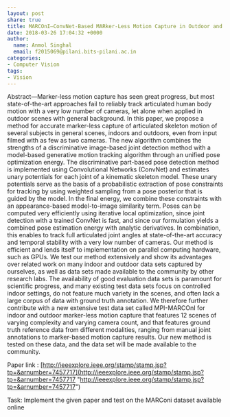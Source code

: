 ```yaml
---
layout: post
share: true
title: MARCOnI—ConvNet-Based MARker-Less Motion Capture in Outdoor and Indoor Scenes
date: 2018-03-26 17:04:32 +0000
author:
  name: Anmol Singhal
  email: f2015069@pilani.bits-pilani.ac.in
categories:
- Computer Vision
tags:
- Vision
---
```

Abstract—Marker-less motion capture has seen great progress, but most state-of-the-art approaches fail to reliably track articulated human body motion with a very low number of cameras, let alone when applied in outdoor scenes with general background. In this paper, we propose a method for accurate marker-less capture of articulated skeleton motion of several subjects in general scenes, indoors and outdoors, even from input filmed with as few as two cameras. The new algorithm combines the strengths of a discriminative image-based joint detection method with a model-based generative motion tracking algorithm through an unified pose optimization energy. The discriminative part-based pose detection method is implemented using Convolutional Networks (ConvNet) and estimates unary potentials for each joint of a kinematic skeleton model. These unary potentials serve as the basis of a probabilistic extraction of pose constraints for tracking by using weighted sampling from a pose posterior that is guided by the model. In the final energy, we combine these constraints with an appearance-based model-to-image similarity term. Poses can be computed very efficiently using iterative local optimization, since joint detection with a trained ConvNet is fast, and since our formulation yields a combined pose estimation energy with analytic derivatives. In combination, this enables to track full articulated joint angles at state-of-the-art accuracy and temporal stability with a very low number of cameras. Our method is efficient and lends itself to implementation on parallel computing hardware, such as GPUs. We test our method extensively and show its advantages over related work on many indoor and outdoor data sets captured by ourselves, as well as data sets made available to the community by other research labs. The availability of good evaluation data sets is paramount for scientific progress, and many existing test data sets focus on controlled indoor settings, do not feature much variety in the scenes, and often lack a large corpus of data with ground truth annotation. We therefore further contribute with a new extensive test data set called MPI-MARCOnI for indoor and outdoor marker-less motion capture that features 12 scenes of varying complexity and varying camera count, and that features ground truth reference data from different modalities, ranging from manual joint annotations to marker-based motion capture results. Our new method is tested on these data, and the data set will be made available to the community.

Paper link : [http://ieeexplore.ieee.org/stamp/stamp.jsp?tp=&arnumber=7457717](http://ieeexplore.ieee.org/stamp/stamp.jsp?tp=&arnumber=7457717 "http://ieeexplore.ieee.org/stamp/stamp.jsp?tp=&arnumber=7457717")

Task:  Implement the given paper and test on the MARConi dataset available online